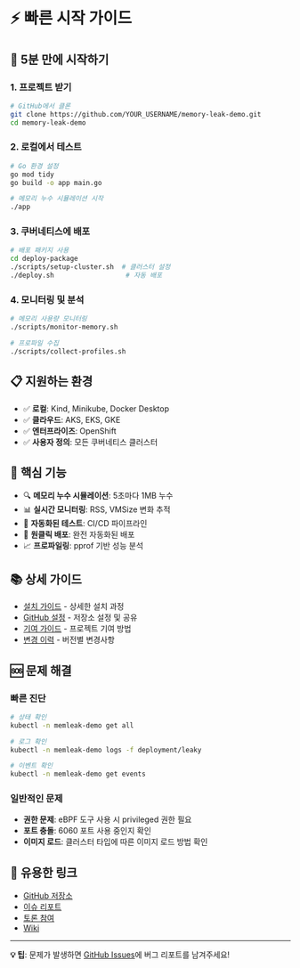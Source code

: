 # ⚡ 빠른 시작 가이드

## 🚀 5분 만에 시작하기

### 1. 프로젝트 받기
```bash
# GitHub에서 클론
git clone https://github.com/YOUR_USERNAME/memory-leak-demo.git
cd memory-leak-demo
```

### 2. 로컬에서 테스트
```bash
# Go 환경 설정
go mod tidy
go build -o app main.go

# 메모리 누수 시뮬레이션 시작
./app
```

### 3. 쿠버네티스에 배포
```bash
# 배포 패키지 사용
cd deploy-package
./scripts/setup-cluster.sh  # 클러스터 설정
./deploy.sh                  # 자동 배포
```

### 4. 모니터링 및 분석
```bash
# 메모리 사용량 모니터링
./scripts/monitor-memory.sh

# 프로파일 수집
./scripts/collect-profiles.sh
```

## 📋 지원하는 환경

- ✅ **로컬**: Kind, Minikube, Docker Desktop
- ✅ **클라우드**: AKS, EKS, GKE
- ✅ **엔터프라이즈**: OpenShift
- ✅ **사용자 정의**: 모든 쿠버네티스 클러스터

## 🎯 핵심 기능

- 🔍 **메모리 누수 시뮬레이션**: 5초마다 1MB 누수
- 📊 **실시간 모니터링**: RSS, VMSize 변화 추적
- 🧪 **자동화된 테스트**: CI/CD 파이프라인
- 🚀 **원클릭 배포**: 완전 자동화된 배포
- 📈 **프로파일링**: pprof 기반 성능 분석

## 📚 상세 가이드

- [설치 가이드](INSTALL.md) - 상세한 설치 과정
- [GitHub 설정](GITHUB_SETUP.md) - 저장소 설정 및 공유
- [기여 가이드](CONTRIBUTING.md) - 프로젝트 기여 방법
- [변경 이력](CHANGELOG.md) - 버전별 변경사항

## 🆘 문제 해결

### 빠른 진단
```bash
# 상태 확인
kubectl -n memleak-demo get all

# 로그 확인
kubectl -n memleak-demo logs -f deployment/leaky

# 이벤트 확인
kubectl -n memleak-demo get events
```

### 일반적인 문제
- **권한 문제**: eBPF 도구 사용 시 privileged 권한 필요
- **포트 충돌**: 6060 포트 사용 중인지 확인
- **이미지 로드**: 클러스터 타입에 따른 이미지 로드 방법 확인

## 🔗 유용한 링크

- [GitHub 저장소](../../)
- [이슈 리포트](../../issues)
- [토론 참여](../../discussions)
- [Wiki](../../wiki)

---

**💡 팁**: 문제가 발생하면 [GitHub Issues](../../issues)에 버그 리포트를 남겨주세요!